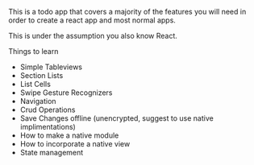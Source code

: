This is a todo app that covers a majority of the features you will need in order to create a react app and most normal apps. 

This is under the assumption you also know React. 

Things to learn 
* Simple Tableviews
* Section Lists
* List Cells 
* Swipe Gesture Recognizers
* Navigation
* Crud Operations
* Save Changes offline (unencrypted, suggest to use native implimentations)
* How to make a native module 
* How to incorporate a native view
* State management